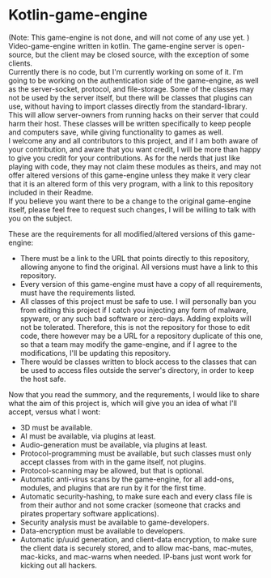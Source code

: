 # Kotlin-game-engine
(Note:   This game-engine is not done, and will not come of any use yet.  )
Video-game-engine written in kotlin.  The game-engine server is open-source, but the client may be closed source, with the exception of some clients.  
Currently there is no code, but I'm currently working on some of it.  I'm going to be working on the authentication side of the game-engine, as well as the server-socket, protocol, and file-storage.  Some of the classes may not be used by the server itself, but there will be classes that plugins can use, without having to import classes directly from the standard-library.  This will allow server-owners from running hacks on their server that could harm their host.  These classes will be written specifically to keep people and computers save, while giving functionality to games as well.  
I welcome any and all contributors to this project, and if I am both aware of your contribution, and aware that you want credit, I will be more than happy to give you credit for your contributions.  As for the nerds that just like playing with code, they may not claim these modules as theirs, and may not offer altered versions of this game-engine unless they make it very clear that it is an altered form of this very program, with a link to this repository included in their Readme.  
If you believe you want there to be a change to the original game-engine itself, please feel free to request such changes, I will be willing to talk with you on the subject.  

These are the requirements for all modified/altered versions of this game-engine:
* There must be a link to the URL that points directly to this repository, allowing anyone to find the original.  All versions must have a link to this repository.  
* Every version of this game-engine must have a copy of all requirements, must have the requirements listed.  
* All classes of this project must be safe to use.  I will personally ban you from editing this project if I catch you injecting any form of malware, spyware, or any such bad software or zero-days.  Adding exploits will not be tolerated.  Therefore, this is not the repository for those to edit code, there however may be a URL for a repository duplicate of this one, so that a team may modify the game-engine, and if I agree to the modifications, I'll be updating this repository.  
* There would be classes written to block access to the classes that can be used to access files outside the server's directory, in order to keep the host safe.  

Now that you read the summory, and the requrements, I would like to share what the aim of this project is, which will give you an idea of what I'll accept, versus what I wont:
*   3D must be available.  
*   AI must be available, via plugins at least.  
*   Audio-generation must be available, via plugins at least.  
*   Protocol-programming must be available, but such classes must only accept classes from with in the game itself, not plugins.  
*   Protocol-scanning may be allowed, but that is optional.  
*   Automatic anti-virus scans by the game-engine, for all add-ons, modules, and plugins that are run by it for the first time.  
*   Automatic security-hashing, to make sure each and every class file is from their author and not some cracker (someone that cracks and pirates propertary software applications).  
*   Security analysis must be available to game-developers.  
*   Data-encryption must be available to developers.  
*   Automatic ip/uuid generation, and client-data encryption, to make sure the client data is securely stored, and to allow mac-bans, mac-mutes, mac-kicks, and mac-warns when needed.  IP-bans just wont work for kicking out all hackers.  
